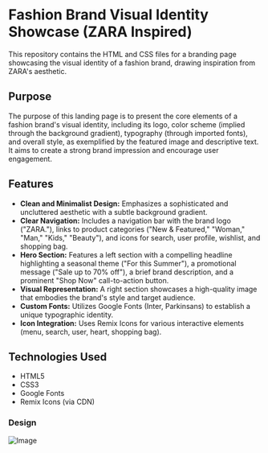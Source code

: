 # Fashion Brand Visual Identity Showcase (ZARA Inspired)

This repository contains the HTML and CSS files for a branding page showcasing the visual identity of a fashion brand, drawing inspiration from ZARA's aesthetic.

## Purpose

The purpose of this landing page is to present the core elements of a fashion brand's visual identity, including its logo, color scheme (implied through the background gradient), typography (through imported fonts), and overall style, as exemplified by the featured image and descriptive text. It aims to create a strong brand impression and encourage user engagement.

## Features

* **Clean and Minimalist Design:** Emphasizes a sophisticated and uncluttered aesthetic with a subtle background gradient.
* **Clear Navigation:** Includes a navigation bar with the brand logo ("ZARA."), links to product categories ("New & Featured," "Woman," "Man," "Kids," "Beauty"), and icons for search, user profile, wishlist, and shopping bag.
* **Hero Section:** Features a left section with a compelling headline highlighting a seasonal theme ("For this Summer"), a promotional message ("Sale up to 70% off"), a brief brand description, and a prominent "Shop Now" call-to-action button.
* **Visual Representation:** A right section showcases a high-quality image that embodies the brand's style and target audience.
* **Custom Fonts:** Utilizes Google Fonts (Inter, Parkinsans) to establish a unique typographic identity.
* **Icon Integration:** Uses Remix Icons for various interactive elements (menu, search, user, heart, shopping bag).


## Technologies Used

* HTML5
* CSS3
* Google Fonts
* Remix Icons (via CDN)

### Design

![Image](https://github.com/user-attachments/assets/fa17c5cb-611a-4904-88f6-1da437b4fefc)

